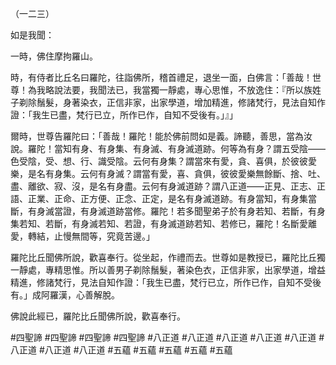 （一二三）

如是我聞：

一時，佛住摩拘羅山。

時，有侍者比丘名曰羅陀，往詣佛所，稽首禮足，退坐一面，白佛言：「善哉！世尊！為我略說法要，我聞法已，我當獨一靜處，專心思惟，不放逸住：『所以族姓子剃除鬚髮，身著染衣，正信非家，出家學道，增加精進，修諸梵行，見法自知作證：「我生已盡，梵行已立，所作已作，自知不受後有。」』」

爾時，世尊告羅陀曰：「善哉！羅陀！能於佛前問如是義。諦聽，善思，當為汝說。羅陀！當知有身、有身集、有身滅、有身滅道跡。何等為有身？謂五受陰——色受陰，受、想、行、識受陰。云何有身集？謂當來有愛，貪、喜俱，於彼彼愛樂，是名有身集。云何有身滅？謂當有愛，喜、貪俱，彼彼愛樂無餘斷、捨、吐、盡、離欲、寂、沒，是名有身盡。云何有身滅道跡？謂八正道——正見、正志、正語、正業、正命、正方便、正念、正定，是名有身滅道跡。有身當知，有身集當斷，有身滅當證，有身滅道跡當修。羅陀！若多聞聖弟子於有身若知、若斷，有身集若知、若斷，有身滅若知、若證，有身滅道跡若知、若修已，羅陀！名斷愛離愛，轉結，止慢無間等，究竟苦邊。」

羅陀比丘聞佛所說，歡喜奉行。從坐起，作禮而去。世尊如是教授已，羅陀比丘獨一靜處，專精思惟。所以善男子剃除鬚髮，著染色衣，正信非家，出家學道，增益精進，修諸梵行，見法自知作證：「我生已盡，梵行已立，所作已作，自知不受後有。」成阿羅漢，心善解脫。

佛說此經已，羅陀比丘聞佛所說，歡喜奉行。



#四聖諦
#四聖諦
#四聖諦
#四聖諦
#八正道
#八正道
#八正道
#八正道
#八正道
#八正道
#八正道
#八正道
#五蘊
#五蘊
#五蘊
#五蘊
#五蘊
